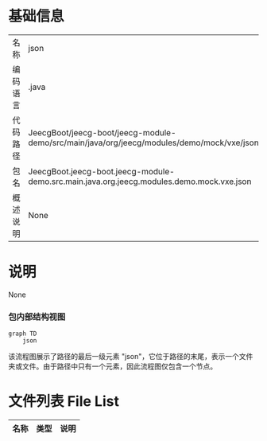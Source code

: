 # 基础信息

|      |      |
|------|------|
| 名称 | json |
| 编码语言 | .java |
| 代码路径 | JeecgBoot/jeecg-boot/jeecg-module-demo/src/main/java/org/jeecg/modules/demo/mock/vxe/json |
| 包名 | JeecgBoot.jeecg-boot.jeecg-module-demo.src.main.java.org.jeecg.modules.demo.mock.vxe.json |
| 概述说明 | None |

# 说明

None


### 包内部结构视图

```mermaid
graph TD
    json
```

该流程图展示了路径的最后一级元素 "json"，它位于路径的末尾，表示一个文件夹或文件。由于路径中只有一个元素，因此流程图仅包含一个节点。

# 文件列表 File List

| 名称   | 类型  | 说明 |
|-------|------|-------------|


